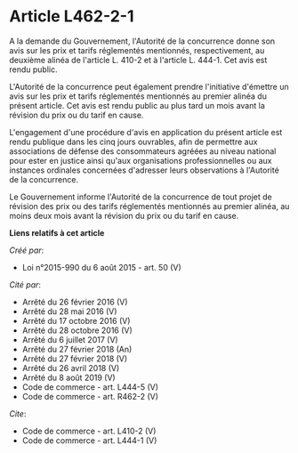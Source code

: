 # Article L462-2-1

A la demande du Gouvernement, l'Autorité de la concurrence donne son avis sur les prix et tarifs réglementés mentionnés,
respectivement, au deuxième alinéa de l'article L. 410-2 et à l'article L. 444-1. Cet avis est rendu public. 

L'Autorité de la concurrence peut également prendre l'initiative d'émettre un avis sur les prix et tarifs réglementés
mentionnés au premier alinéa du présent article. Cet avis est rendu public au plus tard un mois avant la révision du prix ou
du tarif en cause. 

L'engagement d'une procédure d'avis en application du présent article est rendu publique dans les cinq jours ouvrables, afin
de permettre aux associations de défense des consommateurs agréées au niveau national pour ester en justice ainsi qu'aux
organisations professionnelles ou aux instances ordinales concernées d'adresser leurs observations à l'Autorité de la
concurrence. 

Le Gouvernement informe l'Autorité de la concurrence de tout projet de révision des prix ou des tarifs réglementés mentionnés
au premier alinéa, au moins deux mois avant la révision du prix ou du tarif en cause.

**Liens relatifs à cet article**

_Créé par_:

  - Loi n°2015-990 du 6 août 2015 - art. 50 (V)

_Cité par_:

  - Arrêté du 26 février 2016 (V)
  - Arrêté du 28 mai 2016 (V)
  - Arrêté du 17 octobre 2016 (V)
  - Arrêté du 28 octobre 2016 (V)
  - Arrêté du 6 juillet 2017 (V)
  - Arrêté du 27 février 2018 (An)
  - Arrêté du 27 février 2018 (V)
  - Arrêté du 26 avril 2018 (V)
  - Arrêté du 8 août 2019 (V)
  - Code de commerce - art. L444-5 (V)
  - Code de commerce - art. R462-2 (V)

_Cite_:

  - Code de commerce - art. L410-2 (V)
  - Code de commerce - art. L444-1 (V)
